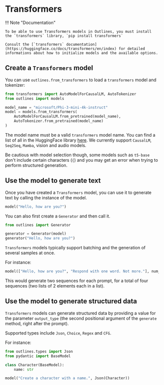 # Transformers

!!! Note "Documentation"

    To be able to use Transformers models in Outlines, you must install the `transformers` library, `pip install transformers`

    Consult the [`transformers` documentation](https://huggingface.co/docs/transformers/en/index) for detailed informations about how to initialize models and the available options.

## Create a `Transformers` model

You can use `outlines.from_transformers` to load a `transformers` model and tokenizer:

```python
from transformers import AutoModelForCausalLM, AutoTokenizer
from outlines import models

model_name = "microsoft/Phi-3-mini-4k-instruct"
model = models.from_transformers(
    AutoModelForCausalLM.from_pretrained(model_name),
    AutoTokenizer.from_pretrained(model_name)
)
```

The model name must be a valid `transformers` model name. You can find a list of all in the HuggingFace library [here](https://huggingface.co/models). We currently support `CausalLM`, `Seq2Seq`, `Mamba`, vision and audio models.

Be cautious with model selection though, some models such as `t5-base` don't include certain characters (`{`) and you may get an error when trying to perform structured generation.

## Use the model to generate text

Once you have created a `Transformers` model, you can use it to generate text by calling the instance of the model.

```python
model("Hello, how are you?")
```

You can also first create a `Generator` and then call it.
```python
from outlines import Generator

generator = Generator(model)
generator("Hello, how are you?")
```

`Transformers` models typically support batching and the generation of several samples at once.

For instance:
```python
model(["Hello, how are you?", "Respond with one word. Not more."], num_return_sequences=2, num_beams=2)
```

This would generate two sequences for each prompt, for a total of four sequences (two lists of 2 elements each in a list).

## Use the model to generate structured data

`Transformers` models can generate structured data by providing a value for the parameter `output_type` (the second positional argument of the `generate` method, right after the prompt).

Supported types include `Json`, `Choice`, `Regex` and `CFG`.

For instance:
```python
from outlines.types import Json
from pydantic import BaseModel

class Character(BaseModel):
    name: str

model("Create a character with a name.", Json(Character))
```

